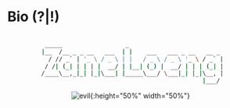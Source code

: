 
# Bio (?|!)

<center>

```zsh

  _____                  _                           
 |__  /__ _ _ __   ___  | |    ___   ___ _ __   __ _ 
   / // _` | '_ \ / _ \ | |   / _ \ / _ \ '_ \ / _` |
  / /| (_| | | | |  __/ | |__| (_) |  __/ | | | (_| |
 /____\__,_|_| |_|\___| |_____\___/ \___|_| |_|\__, |
                                               |___/ 

```

![evil](https://cdn.jsdelivr.net/gh/Bengerthelorf/Contents@main/evil.gif){:height="50%" width="50%"}

</center>
